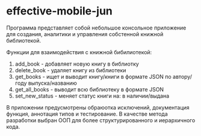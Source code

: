 # effective-mobile-jun
Программа представляет собой небольшое консольное приложение для создания, аналитики и управления собстенной книжной библиотекой. 

Функции для взаимодействия с книжной бибилиотекой:
1. add_book - добавляет новую книгу в библиотку
2. delete_book - удаляет книгу из библиотеки
3. get_books - ищет и выводит книгу/книги в формате JSON по автору/году выпуска/названию
4. get_all_books - выводит всю библиотеку в формате JSON
5. set_new_status - меняет статус книги на: в наличии/выдана

В приложении предусмотрены обраюотка исключений, документация функция, аннотация типов и тестирование. 
В качестве метода разработки выбран ООП для более структурированного и иерархичного кода.
